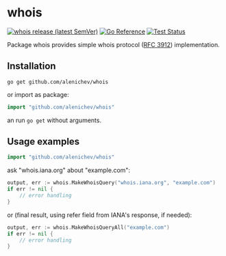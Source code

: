 # whois

[![whois release (latest SemVer)](https://img.shields.io/github/v/release/alenichev/whois?sort=semver)](https://github.com/alenichev/whois/releases)
[![Go Reference](https://pkg.go.dev/badge/github.com/alenichev/whois.svg)](https://pkg.go.dev/github.com/alenichev/whois)
[![Test Status](https://github.com/alenichev/whois/workflows/Go/badge.svg)](https://github.com/alenichev/whois/actions)


Package whois provides simple whois protocol ([RFC 3912](https://tools.ietf.org/html/rfc3912)) implementation.

## Installation
```
go get github.com/alenichev/whois
```
or import as package:
```Go
import "github.com/alenichev/whois"
```
an run `go get` without arguments.

## Usage examples
```Go
import "github.com/alenichev/whois"
```
ask "whois.iana.org" about "example.com":
```Go
output, err := whois.MakeWhoisQuery("whois.iana.org", "example.com")
if err != nil {
    // error handling
}
```
or (final result, using refer field from IANA's response, if needed):
```Go
output, err := whois.MakeWhoisQueryAll("example.com")
if err != nil {
    // error handling
}
```
